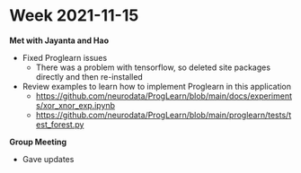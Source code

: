 # Week 2021-11-15

**Met with Jayanta and Hao**
- Fixed Proglearn issues
  - There was a problem with tensorflow, so deleted site packages directly and then re-installed
- Review examples to learn how to implement Proglearn in this application
  - https://github.com/neurodata/ProgLearn/blob/main/docs/experiments/xor_xnor_exp.ipynb
  - https://github.com/neurodata/ProgLearn/blob/main/proglearn/tests/test_forest.py

**Group Meeting**
- Gave updates

